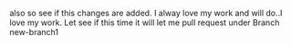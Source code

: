 also so see if this changes are added. 
I alway love my work and will do..I love my work.
Let see if this time it will let me pull request under Branch new-branch1

